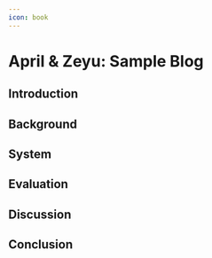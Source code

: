 ```yaml
---
icon: book
---
```


# April & Zeyu: Sample Blog

## Introduction

## Background

## System

## Evaluation

## Discussion

## Conclusion
